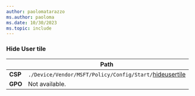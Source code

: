 ```yaml
---
author: paolomatarazzo
ms.author: paoloma
ms.date: 10/30/2023
ms.topic: include
---
```


### Hide User tile

|  | Path |
|--|--|
| **CSP** | `./Device/Vendor/MSFT/Policy/Config/Start/`[hideusertile](/windows/client-management/mdm/policy-csp-start#hideusertile)|
| **GPO** | Not available. |
